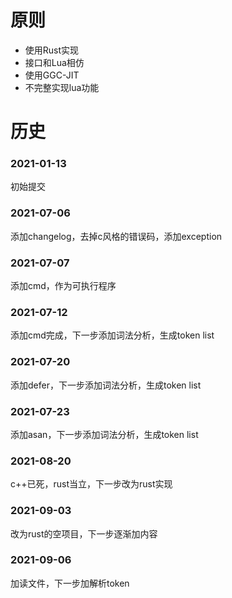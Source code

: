 # 原则
* 使用Rust实现
* 接口和Lua相仿
* 使用GGC-JIT
* 不完整实现lua功能

# 历史
### 2021-01-13
初始提交
### 2021-07-06
添加changelog，去掉c风格的错误码，添加exception
### 2021-07-07
添加cmd，作为可执行程序
### 2021-07-12
添加cmd完成，下一步添加词法分析，生成token list
### 2021-07-20
添加defer，下一步添加词法分析，生成token list
### 2021-07-23
添加asan，下一步添加词法分析，生成token list
### 2021-08-20
c++已死，rust当立，下一步改为rust实现
### 2021-09-03
改为rust的空项目，下一步逐渐加内容
### 2021-09-06
加读文件，下一步加解析token
